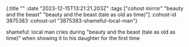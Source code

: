 {:title ""
 :date "2023-12-15T13:21:21.203Z"
 :tags ["cohost mirror" "beauty and the beast" "beauty and the beast (tale as old as time)"]
 :cohost-id 3875383
 :cohost-url "3875383-shameful-local-man"}

shameful: local man cries during \"beauty and the beast (tale as old as time)\" when showing it to his daughter for the first time